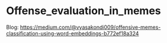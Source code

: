 # Offense_evaluation_in_memes
Blog: https://medium.com/@vyasakondi009/offensive-memes-classification-using-word-embeddings-b772ef18a324
